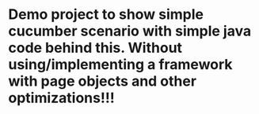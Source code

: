 # Demo project to show simple cucumber scenario with simple java code behind this. Without using/implementing a framework with page objects and other optimizations!!!

